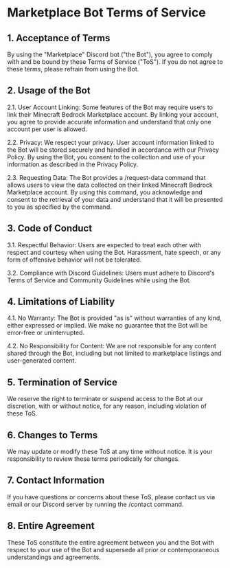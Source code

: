 # Marketplace Bot Terms of Service

## 1. Acceptance of Terms

By using the "Marketplace" Discord bot ("the Bot"), you agree to comply with and be bound by these Terms of Service ("ToS"). If you do not agree to these terms, please refrain from using the Bot.

## 2. Usage of the Bot

2.1. User Account Linking: Some features of the Bot may require users to link their Minecraft Bedrock Marketplace account. By linking your account, you agree to provide accurate information and understand that only one account per user is allowed.

2.2. Privacy: We respect your privacy. User account information linked to the Bot will be stored securely and handled in accordance with our Privacy Policy. By using the Bot, you consent to the collection and use of your information as described in the Privacy Policy.

2.3. Requesting Data: The Bot provides a /request-data command that allows users to view the data collected on their linked Minecraft Bedrock Marketplace account. By using this command, you acknowledge and consent to the retrieval of your data and understand that it will be presented to you as specified by the command.

## 3. Code of Conduct

3.1. Respectful Behavior: Users are expected to treat each other with respect and courtesy when using the Bot. Harassment, hate speech, or any form of offensive behavior will not be tolerated.

3.2. Compliance with Discord Guidelines: Users must adhere to Discord's Terms of Service and Community Guidelines while using the Bot.

## 4. Limitations of Liability

4.1. No Warranty: The Bot is provided "as is" without warranties of any kind, either expressed or implied. We make no guarantee that the Bot will be error-free or uninterrupted.

4.2. No Responsibility for Content: We are not responsible for any content shared through the Bot, including but not limited to marketplace listings and user-generated content.

## 5. Termination of Service

We reserve the right to terminate or suspend access to the Bot at our discretion, with or without notice, for any reason, including violation of these ToS.

## 6. Changes to Terms

We may update or modify these ToS at any time without notice. It is your responsibility to review these terms periodically for changes.

## 7. Contact Information

If you have questions or concerns about these ToS, please contact us via email or our Discord server by running the /contact command.

## 8. Entire Agreement

These ToS constitute the entire agreement between you and the Bot with respect to your use of the Bot and supersede all prior or contemporaneous understandings and agreements.
